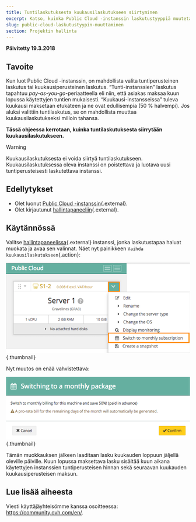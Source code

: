 ```yaml
---
title: Tuntilaskutuksesta kuukausilaskutukseen siirtyminen
excerpt: Katso, kuinka Public Cloud -instanssin laskutustyyppiä muutetaan
slug: public-cloud-laskutustyypin-muuttaminen
section: Projektin hallinta
---
```


**Päivitetty 19.3.2018**

## Tavoite

Kun luot Public Cloud -instanssin, on mahdollista valita tuntiperusteinen laskutus tai kuukausiperusteinen laskutus. “Tunti-instanssien” laskutus tapahtuu *pay-as-you-go*-periaatteella eli niin, että asiakas maksaa kuun lopussa käytettyjen tuntien mukaisesti. “Kuukausi-instansseissa” tuleva kuukausi maksetaan etukäteen ja ne ovat edullisempia (50 % halvempi). Jos aluksi valittiin tuntilaskutus, se on mahdollista muuttaa kuukausilaskutukseksi milloin tahansa.

**Tässä ohjeessa kerrotaan, kuinka tuntilaskutuksesta siirrytään kuukausilaskutukseen.**

> [!warning]
>
> Kuukausilaskutuksesta ei voida siirtyä tuntilaskutukseen. Kuukausilaskutuksessa oleva instanssi on poistettava ja luotava uusi tuntiperusteisesti laskutettava instanssi.
>


## Edellytykset

- Olet luonut [Public Cloud -instanssin](https://www.ovh-hosting.fi/public-cloud/instances/){.external}.
- Olet kirjautunut [hallintapaneeliin](https://www.ovh.com/auth/?action=gotomanager){.external}.


## Käytännössä

Valitse [hallintapaneelissa](https://www.ovh.com/auth/?action=gotomanager){.external} instanssi, jonka laskutustapaa haluat muokata ja avaa sen valinnat. Näet nyt painikkeen `Vaihda kuukausilaskutukseen`{.action}:

![Laskennan muokkaaminen](images/1_swich_to_monthly_sub.png){.thumbnail}

Nyt muutos on enää vahvistettava:

![Laskennan muokkaamisen vahvistus](images/2_switch_to_monthly_confirm.png){.thumbnail}

Tämän muokkauksen jälkeen laaditaan lasku kuukauden loppuun jäljellä oleville päiville. Kuun lopussa maksettava lasku sisältää kuun aikana käytettyjen instanssien tuntiperusteisen hinnan sekä seuraavan kuukauden kuukausiperusteisen maksun.


## Lue lisää aiheesta

Viesti käyttäjäyhteisömme kanssa osoitteessa: <https://community.ovh.com/en/>.